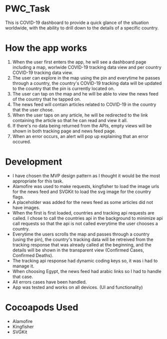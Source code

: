 # PWC_Task
This is COVID-19 dashboard to provide a quick glance of the situation worldwide, with the ability to drill down to the details of a specific country.

# How the app works
1. When the user first enters the app, he will see a dashboard page including a map, worlwide COVID-19 tracking data view and per country COVID-19 tracking data view. 
2. The user can explore in the map using the pin and everytime he passes through a country, the country's COVID-19 tracking data will be updated to the country that the pin is currently located on.
3. The user can tap on the map and he will be able to view the news feed of the country that he tapped on.
4. The news feed will contain articles related to COVID-19 in the country that the user chose.
5. When the user taps on any article, he will be redirected to the link containing the article so that he can read and view it all.
6. If there's no data being returned from the APIs, empty views will be shown in both tracking page and news feed page.
7. When an error occurs, an alert will pop up explaining that an error occured.

# Development

* I have chosen the MVP design pattern as I thought it would be the most appropriate for this task.
* Alamofire was used to make requests, kingfisher to load the image urls for the news feed and SVGKit to load the svg image for the country flags.
* A placeholder was added for the news feed as some articles did not have images.
* When the first is first loaded, countries and tracking api requests are called. I chose to call the countries api in the background to minimize api call requests so that the api is not called everytime the user chooses a country. 
* Everytime the users scrolls the map and passes through a country (using the pin), the country's tracking data will be retreived from the tracking response that was already called at the beginning, and the details will be shown in the transparent view (Confirmed Cases, Confirmed Deaths).
* The tracking api response had dynamic coding keys so, it was i had to manage it.
* When choosing Egypt, the news feed had arabic links so I had to handle that case.
* All errors cases have been handled.
* App was tested and works on all devices. (UI and functionality)

# Cocoapods Used
- Alamofire
- Kingfisher
- SVGKit
